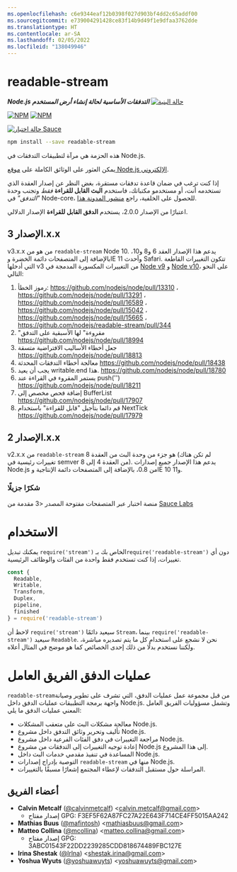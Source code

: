 ```yaml
---
ms.openlocfilehash: c6e9344eaf12b0398f027d903bf4dd2c65addf00
ms.sourcegitcommit: e739004291428ce83f14b9d49f1e9dfaa3762dde
ms.translationtype: HT
ms.contentlocale: ar-SA
ms.lasthandoff: 02/05/2022
ms.locfileid: "138049946"
---
```

# <a name="readable-stream"></a>readable-stream

***Node.js التدفقات الأساسية لحالة إنشاء أرض المستخدم*** [![ حالة البنية](https://travis-ci.com/nodejs/readable-stream.svg?branch=master)](https://travis-ci.com/nodejs/readable-stream)


[![NPM](https://nodei.co/npm/readable-stream.png?downloads=true&downloadRank=true)](https://nodei.co/npm/readable-stream/)
[![NPM](https://nodei.co/npm-dl/readable-stream.png?&months=6&height=3)](https://nodei.co/npm/readable-stream/)


[![حالة اختبار Sauce](https://saucelabs.com/browser-matrix/readabe-stream.svg)](https://saucelabs.com/u/readabe-stream)

```bash
npm install --save readable-stream
```

هذه الحزمة هي مرآة لتطبيقات التدفقات في Node.js.

يمكن العثور على الوثائق الكاملة على [موقع Node.js الإلكتروني](https://nodejs.org/dist/v10.19.0/docs/api/stream.html).

إذا كنت ترغب في ضمان قاعدة تدفقات مستقرة، بغض النظر عن إصدار العقدة الذي تستخدمه أنت، أو مستخدمو مكتباتك، فاستخدم **البث القابل للقراءة** *فقط* وتجنب وحدة *"التدفق"* في Node-core، للحصول على الخلفية، راجع [منشور المدونة هذا](http://r.va.gg/2014/06/why-i-dont-use-nodes-core-stream-module.html).

اعتبارًا من الإصدار 2.0.0، يستخدم **الدفق القابل للقراءة** الإصدار الدلالي.

## <a name="version-3xx"></a>الإصدار 3.x.x

v3.x.x من هو من `readable-stream` Node 10. يدعم هذا الإصدار العقد 6 و8 و10، بالإضافة إلى المتصفحات دائمة الخضرة وIE 11 وأحدث Safari. تتكون التغييرات القاطعة التي أدخلها v3 من التغييرات المكسورة المدمجة في [Node v9](https://nodejs.org/en/blog/release/v9.0.0/) و [Node v10](https://nodejs.org/en/blog/release/v10.0.0/)، على النحو التالي:

1. رموز الخطأ: https://github.com/nodejs/node/pull/13310 ، https://github.com/nodejs/node/pull/13291 ، https://github.com/nodejs/node/pull/16589 ، https://github.com/nodejs/node/pull/15042 ، https://github.com/nodejs/node/pull/15665 ، https://github.com/nodejs/readable-stream/pull/344
2. "مقروءة" لها الأسبقية على التدفق https://github.com/nodejs/node/pull/18994
3. جعل أخطاء الأساليب الافتراضية متسقة https://github.com/nodejs/node/pull/18813
4. معالجة أخطاء التدفقات المحدثة https://github.com/nodejs/node/pull/18438
5. يجب أن يعيد writable.end هذا.
   https://github.com/nodejs/node/pull/18780
6. يستمر المقروء في القراءة عند push('') https://github.com/nodejs/node/pull/18211
7. إضافة فحص مخصص إلى BufferList https://github.com/nodejs/node/pull/17907
8. قم دائما بتأجيل "قابل للقراءة" باستخدام NextTick https://github.com/nodejs/node/pull/17979

## <a name="version-2xx"></a>الإصدار 2.x.x
v2.x.x من `readable-stream` هو جزء من وحدة البث من العقدة 8 (لم تكن هناك تغييرات رئيسية في semver من العقدة 4 إلى 8). يدعم هذا الإصدار جميع إصدارات Node.js من 0.8، بالإضافة إلى المتصفحات دائمة الإنتاجية وIE 10 و11.

### <a name="big-thanks"></a>شكرًا جزيلًا

منصة اختبار عبر المتصفحات مفتوحة المصدر <3 مقدمة من [Sauce Labs][sauce]

# <a name="usage"></a>الاستخدام

يمكنك تبديل `require('stream')` الخاص بك بـ`require('readable-stream')` دون أي تغييرات، إذا كنت تستخدم فقط واحدة من الفئات والوظائف الرئيسية.

```js
const {
  Readable,
  Writable,
  Transform,
  Duplex,
  pipeline,
  finished
} = require('readable-stream')
````

لاحظ أن `require('stream')` سيعيد دائمًا `Stream`، بينما `require('readable-stream')` سيعيد `Readable`. نحن لا نشجع على استخدام كل ما يتم تصديره مباشرة، ولكننا نستخدم بدلًا من ذلك إحدى الخصائص كما هو موضح في المثال أعلاه.

# <a name="streams-working-group"></a>عمليات الدفق الفريق العامل

`readable-stream`من قبل مجموعة عمل عمليات الدفق، التي تشرف على تطوير وصيانة واجهة برمجة التطبيقات عمليات الدفق داخل Node.js. وتشمل مسؤوليات الفريق العامل المعني عمليات الدفق ما يلي:

* معالجة مشكلات البث على متعقب المشكلات Node.js.
* تأليف وتحرير وثائق التدفق داخل مشروع Node.js.
* مراجعة التغييرات في دفق الفئات الفرعية داخل مشروع Node.js.
* إعادة توجيه التغييرات إلى التدفقات من مشروع Node.js إلى هذا المشروع.
* المساعدة في تنفيذ مقدمي خدمات البث داخل Node.js.
* التوصية بإدراج إصدارات `readable-stream` منها في Node.js.
* المراسلة حول مستقبل التدفقات لإعطاء المجتمع إشعارًا مسبقًا بالتغييرات.

<a name="members"></a>
## <a name="team-members"></a>أعضاء الفريق

* **Calvin Metcalf** ([@calvinmetcalf](https://github.com/calvinmetcalf)) &lt;calvin.metcalf@gmail.com&gt;
  - إصدار مفتاح GPG: F3EF5F62A87FC27A22E643F714CE4FF5015AA242
* **Mathias Buus** ([@mafintosh](https://github.com/mafintosh)) &lt;mathiasbuus@gmail.com&gt;
* **Matteo Collina** ([@mcollina](https://github.com/mcollina)) &lt;matteo.collina@gmail.com&gt;
  - إصدار مفتاح GPG: 3ABC01543F22DD2239285CDD818674489FBC127E
* **Irina Shestak** ([@lrlna](https://github.com/lrlna)) &lt;shestak.irina@gmail.com&gt;
* **Yoshua Wyuts** ([@yoshuawuyts](https://github.com/yoshuawuyts)) &lt;yoshuawuyts@gmail.com&gt;

[sauce]: https://saucelabs.com
